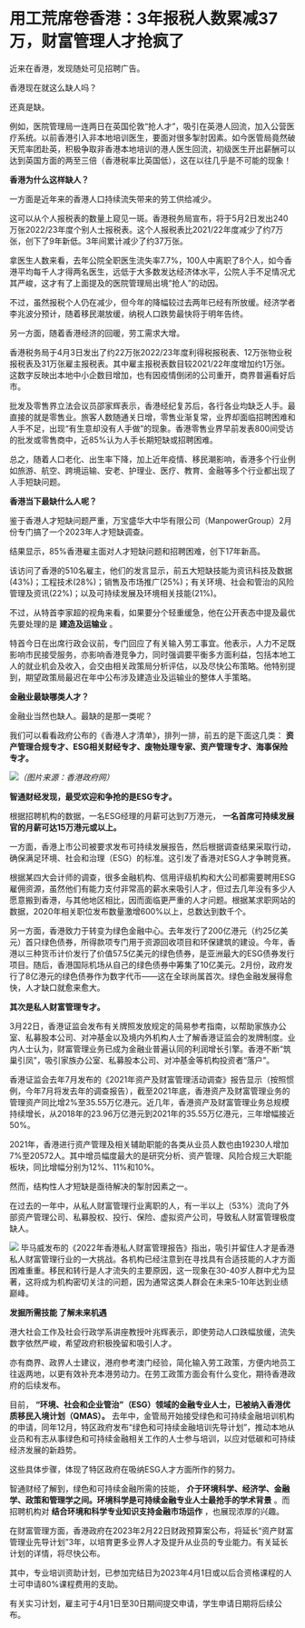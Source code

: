 # 用工荒席卷香港：3年报税人数累减37万，财富管理人才抢疯了

近来在香港，发现随处可见招聘广告。

香港现在就这么缺人吗？

还真是缺。

例如，医院管理局一连两日在英国伦敦“抢人才”，吸引在英港人回流，加入公营医疗系统。以前香港引入非本地培训医生，要面对很多掣肘因素。如今医管局竟然破天荒率团赴英，积极争取非香港本地培训的港人医生回流，初级医生开出薪酬可以达到英国方面的两至三倍（香港税率比英国低），这在以往几乎是不可能的现象！

**香港为什么这样缺人？**

一方面是近年来的香港人口持续流失带来的劳工供给减少。

这可以从个人报税表的数量上窥见一斑。香港税务局宣布，将于5月2日发出240万张2022/23年度个别人士报税表。这个人报税表比2021/22年度减少了约7万张，创下了9年新低。3年间累计减少了约37万张。

拿医生人数来看，去年公院全职医生流失率7.7%，100人中离职了8个人，如今香港平均每千人才得两名医生，远低于大多数发达经济体水平，公院人手不足情况尤其严峻，这才有了上面提及的医院管理局出境“抢人”的动因。

不过，虽然报税个人仍在减少，但今年的降幅较过去两年已经有所放缓。经济学者李兆波分预计，随着移民潮放缓，纳税人口跌势最快将于明年告终。

另一方面，随着香港经济的回暖，劳工需求大增。

香港税务局于4月3日发出了约22万张2022/23年度利得税报税表、12万张物业税报税表及31万张雇主报税表。其中雇主报税表数目较2021/22年度增加约1万张。这数字反映出本地中小企数目增加，也有因疫情倒闭的公司重开，商界普遍看好后市。

批发及零售界立法会议员邵家辉表示，香港经纪复苏后，各行各业均缺乏人手。最直接的就是零售业。旅客人数随通关日增，零售业渐复常，业界却面临招聘困难和人手不足，出现“有生意却没有人手做”的现象。香港零售业界早前发表800间受访的批发或零售商中，近85%认为人手长期短缺或招聘困难。

总之，随着人口老化、出生率下降，加上近年疫情、移民潮影响，香港多个行业例如旅游、航空、跨境运输、安老、护理业、医疗、教育、金融等多个行业都出现了人手短缺问题。

**香港当下最缺什么人呢？**

鉴于香港人才短缺问题严重，万宝盛华大中华有限公司（ManpowerGroup）2月份专门搞了一个2023年人才短缺调查。

结果显示，85%香港雇主面对人才短缺问题和招聘困难，创下17年新高。

该访问了香港的510名雇主，他们的发言显示，前五大短缺技能为资讯科技及数据(43%)；工程技术(28%)；销售及市场推广(25%)；有关环境、社会和管治的风险管理及资讯(22%)；以及可持续发展及环境相关技能(21%)。

不过，从特首李家超的视角来看，如果要分个轻重缓急，他在公开表态中提及最优先要处理的是 **建造及运输业** 。

特首今日在出席行政会议前，专门回应了有关输入劳工事宜。他表示，人力不足既影响市民接受服务，亦影响香港竞争力，同时强调要平衡多方面利益，包括本地工人的就业机会及收入，会交由相关政策局分析评估，以及尽快公布策略。他特别提到，期望政策局最迟在年中公布涉及建造业及运输业的整体人手策略。

**金融业最缺哪类人才？**

金融业当然也缺人。最缺的是那一类呢？

我们可以看看政府公布的《香港人才清单》，排列一排，前五的是下面这几类：
**资产管理合规专才、ESG相关财经专才、废物处理专家、资产管理专才、海事保险专才。**

![](https://inews.gtimg.com/newsapp_match/0/14813386582/0)_（图片来源：香港政府网）_

**智通财经发现，最受欢迎和争抢的是ESG专才。**

根据招聘机构的数据，一名ESG经理的月薪可达到7万港元， **一名首席可持续发展官的月薪可达15万港元或以上。**

一方面，香港上市公司被要求发布可持续发展报告，然后根据调查结果采取行动，确保满足环境、社会和治理（ESG）的标准。这引发了香港对ESG人才争聘竞赛。

根据某四大会计师的调查，很多金融机构、信用评级机构和大公司都需要聘用ESG雇佣资源，虽然他们有能力支付非常高的薪水来吸引人才，但过去几年没有多少人愿意搬到香港，与其他地区相比，因而面临更严重的人才问题。根据某求职网站的数据，2020年相关职位发布数量激增600%以上，总数达到数千个。

另一方面，香港致力于转变为绿色金融中心。去年发行了200亿港元（约25亿美元）首只绿色债券，所得款项专门用于资源回收项目和环保建筑的建设。今年，香港以三种货币计价发行了价值57.5亿美元的绿色债券，是亚洲最大的ESG债券发行项目。随后，香港国际机场从自己的绿色债券中筹集了10亿美元。2月份，政府发行了8亿港元的绿色债券作为数字代币——这在全球尚属首次。绿色金融发展得愈快，人才缺口就愈来愈大。

**其次是私人财富管理专才。**

3月22日，香港证监会发布有关牌照发放规定的简易参考指南，以帮助家族办公室、私募股本公司、对冲基金以及境内外机构人士了解香港证监会的发牌制度。业内人士认为，财富管理业务已成为金融业普遍认同的利润增长引擎。香港不断“筑巢引凤”，吸引家族办公室、私募股本公司、对冲基金等机构投资者“落户”。

香港证监会去年7月发布的《2021年资产及财富管理活动调查》报告显示（按照惯例，今年7月将发去年的调查报告），截至2021年底，香港资产及财富管理业务的管理资产同比增2%至35.55万亿港元。近几年，香港资产及财富管理业务总规模持续增长，从2018年的23.96万亿港元到2021年的35.55万亿港元，三年增幅接近50%。

2021年，香港进行资产管理及相关辅助职能的各类从业员人数也由19230人增加7%至20572人。其中增员幅度最大的是研究分析、资产管理、风险合规三大职能板块，同比增幅分别为12%、11%和10%。

然而，结构性人才短缺是亟待解决的掣肘因素之一。

在过去的一年中，从私人财富管理行业离职的人，有一半以上（53%）流向了外部资产管理公司、私募股权、投行、保险、虚拟资产公司，导致私人财富管理极度缺人。

![](https://inews.gtimg.com/newsapp_bt/0/15771134541/1000)
毕马威发布的《2022年香港私人财富管理报告》指出，吸引并留住人才是香港私人财富管理行业的一大挑战。各机构已经注意到在寻找具有合适技能的人才方面困难重重。移民和转行是人才流失的主要原因，这一现象在30-40岁人群中尤为显著，这将成为机构密切关注的问题，因为通常这类人群会在未来5-10年达到业绩巅峰。

**发掘所需技能 了解未来机遇**

港大社会工作及社会行政学系讲座教授叶兆辉表示，即使劳动人口跌幅放缓，流失数字依然严峻，希望政府积极挽留和吸引人才。

亦有商界、政界人士建议，港府参考澳门经验，简化输入劳工政策，方便内地员工往返两地，以更有效补充本港劳动力。在劳工政策方面会有什么变化，期待香港政府的后续发布。

目前， **“环境、社会和企业管治”（ESG）领域的金融专业人士，已被纳入香港优质移民入境计划（QMAS）。**
去年中，金管局开始接受绿色和可持续金融培训机构的申请，同年12月，特区政府发布“绿色和可持续金融培训先导计划”，推动本地从业员和有志从事绿色和可持续金融相关工作的人士参与培训，以应对低碳和可持续经济发展的新趋势。

这些具体步骤，体现了特区政府在吸纳ESG人才方面所作的努力。

智通财经了解到，绿色和可持续金融所需的技能， **介于环境科学、经济学、金融学、政策和管理学之间。环境科学是可持续金融专业人士最抢手的学术背景**
。而招聘机构对 **结合环境和科学专业知识支持金融市场运作** ，也展现浓厚的兴趣。

在财富管理方面，香港政府在2023年2月22日财政预算案公布，将延长“资产财富管理业先导计划”3年，以培育更多业界人才及提升从业员的专业能力。有关延长计划的详情，将尽快公布。

其中，专业培训资助计划，已参加完结日为2023年4月1日或以后合资格课程的人士可申请80%课程费用的支助。

有关实习计划，雇主可于4月1日至30日期间提交申请，学生申请日期将后续公布。

